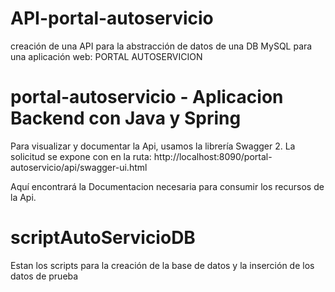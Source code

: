 # API-portal-autoservicio
creación de una API para la abstracción de datos de una DB MySQL para una aplicación web: PORTAL AUTOSERVICION  

# portal-autoservicio - Aplicacion Backend con Java y Spring

Para visualizar y documentar la Api, usamos la librería Swagger 2. 
La solicitud se expone con en la ruta: http://localhost:8090/portal-autoservicio/api/swagger-ui.html 

Aquí encontrará la Documentacion necesaria para consumir los recursos de la Api.

# scriptAutoServicioDB 
Estan los scripts para la creación de la base de datos y la inserción de los datos de prueba

